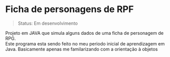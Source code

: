 
<h1>Ficha de personagens de RPF</h1>

> Status: Em desenvolvimento

Projeto em JAVA que simula alguns dados de uma ficha de personagem de RPG.<br> 
Este programa esta sendo feito no meu periodo inicial de aprendizagem em Java. Basicamente apenas me familarizando com a orientação à objetos

